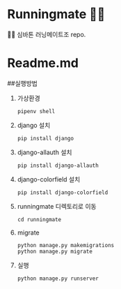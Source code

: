 # Runningmate 🏃🏻
🏃🏻 심바톤 러닝메이트조 repo.

# Readme.md

##실행방법
1. 가상환경 
    
    ```
    pipenv shell
    ```
    
2. django 설치
    
    ```
    pip install django
    ```
    
3. django-allauth 설치
    
    ```
    pip install django-allauth
    ```
    
4. django-colorfield 설치
    
    ```
    pip install django-colorfield
    ```
    

1. runningmate 디렉토리로 이동
    
    ```
    cd runningmate
    ```
    
2. migrate
    
    ```
    python manage.py makemigrations
    python manage.py migrate
    ```
    
3. 실행
    
    ```
    python manage.py runserver
    ```
